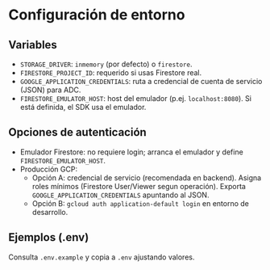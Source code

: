 # Configuración de entorno

## Variables
- `STORAGE_DRIVER`: `inmemory` (por defecto) o `firestore`.
- `FIRESTORE_PROJECT_ID`: requerido si usas Firestore real.
- `GOOGLE_APPLICATION_CREDENTIALS`: ruta a credencial de cuenta de servicio (JSON) para ADC.
- `FIRESTORE_EMULATOR_HOST`: host del emulador (p.ej. `localhost:8080`). Si está definida, el SDK usa el emulador.

## Opciones de autenticación
- Emulador Firestore: no requiere login; arranca el emulador y define `FIRESTORE_EMULATOR_HOST`.
- Producción GCP:
  - Opción A: credencial de servicio (recomendada en backend). Asigna roles mínimos (Firestore User/Viewer segun operación). Exporta `GOOGLE_APPLICATION_CREDENTIALS` apuntando al JSON.
  - Opción B: `gcloud auth application-default login` en entorno de desarrollo.

## Ejemplos (.env)
Consulta `.env.example` y copia a `.env` ajustando valores.

